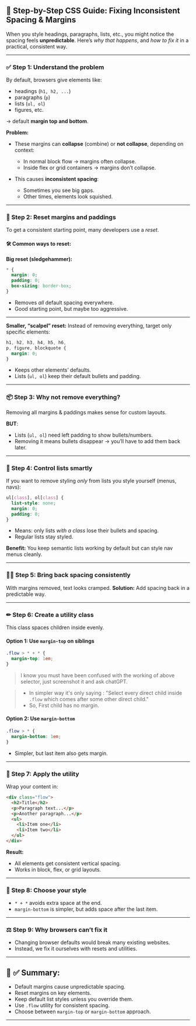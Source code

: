 ## 🌱 Step-by-Step CSS Guide: Fixing Inconsistent Spacing & Margins

When you style headings, paragraphs, lists, etc., you might notice the spacing feels **unpredictable**.
Here’s *why that happens*, and *how to fix it* in a practical, consistent way.

---

### ✅ Step 1: Understand the problem

By default, browsers give elements like:

* headings (`h1, h2, ...`)
* paragraphs (`p`)
* lists (`ul, ol`)
* figures, etc.

→ default **margin top and bottom**.

**Problem:**

* These margins can **collapse** (combine) or **not collapse**, depending on context:

  * In normal block flow → margins often collapse.
  * Inside flex or grid containers → margins don’t collapse.
* This causes **inconsistent spacing**:

  * Sometimes you see big gaps.
  * Other times, elements look squished.

---

### 🧰 Step 2: Reset margins and paddings

To get a consistent starting point, many developers use a *reset*.

#### 🛠 Common ways to reset:

**Big reset (sledgehammer):**

```css
* {
  margin: 0;
  padding: 0;
  box-sizing: border-box;
}
```

* Removes *all* default spacing everywhere.
* Good starting point, but maybe too aggressive.

---

**Smaller, “scalpel” reset:**
Instead of removing everything, target only specific elements:

```css
h1, h2, h3, h4, h5, h6,
p, figure, blockquote {
  margin: 0;
}
```

* Keeps other elements’ defaults.
* Lists (`ul, ol`) keep their default bullets and padding.

---

### 📦 Step 3: Why not remove everything?

Removing all margins & paddings makes sense for custom layouts.

**BUT**:

* Lists (`ul, ol`) need left padding to show bullets/numbers.
* Removing it means bullets disappear → you’ll have to add them back later.

---

### 📌 Step 4: Control lists smartly

If you want to remove styling *only* from lists you style yourself (menus, navs):

```css
ul[class], ol[class] {
  list-style: none;
  margin: 0;
  padding: 0;
}
```

* Means: only lists *with a class* lose their bullets and spacing.
* Regular lists stay styled.

**Benefit:**
You keep semantic lists working by default but can style nav menus cleanly.

---

### 🧑‍🎨 Step 5: Bring back spacing consistently

With margins removed, text looks cramped.
**Solution:** Add spacing back in a predictable way.

---

### ✏ Step 6: Create a utility class

This class spaces children inside evenly.

#### Option 1: Use `margin-top` on siblings

```css
.flow > * + * {
  margin-top: 1em;
}
```
> I know you must have been confused with the working of above selector, just screenshot it and ask chatGPT.

> * In simpler way it's only saying : "Select every direct child inside `.flow` which comes after some other direct child."
> * So, First child has no margin. 

#### Option 2: Use `margin-bottom`

```css
.flow > * {
  margin-bottom: 1em;
}
```

* Simpler, but last item also gets margin.

---

### 📍 Step 7: Apply the utility

Wrap your content in:

```html
<div class="flow">
  <h2>Title</h2>
  <p>Paragraph text...</p>
  <p>Another paragraph...</p>
  <ul>
    <li>Item one</li>
    <li>Item two</li>
  </ul>
</div>
```

**Result:**

* All elements get consistent vertical spacing.
* Works in block, flex, or grid layouts.

---

### 🧩 Step 8: Choose your style

* `* + *` avoids extra space at the end.
* `margin-bottom` is simpler, but adds space after the last item.

---

### ⚖ Step 9: Why browsers can’t fix it

* Changing browser defaults would break many existing websites.
* Instead, we fix it ourselves with resets and utilities.

---

## 🎉 ✅ Summary:

* Default margins cause unpredictable spacing.
* Reset margins on key elements.
* Keep default list styles unless you override them.
* Use `.flow` utility for consistent spacing.
* Choose between `margin-top` or `margin-bottom` approach.

---
